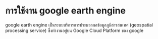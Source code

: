 # การใช้งาน google earth engine
google earth engine เป็นระบบบริการการประมวลผลข้อมูลภูมิสารสนเทศ (geospatial processing service) ซึ่งทำงานอยู่บน Google Cloud Platform ของ google 